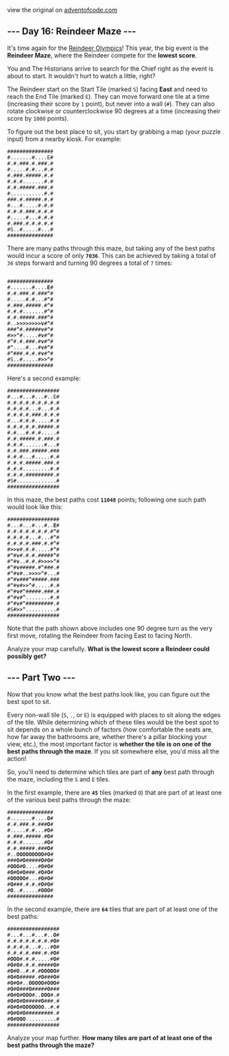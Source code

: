 view the original on <a href=https://adventofcode.com/2024/day/16>adventofcode.com</a>
<h2>--- Day 16: Reindeer Maze ---</h2><p>It's time again for the <a href="/2015/day/14">Reindeer Olympics</a>! This year, the big event is the <b>Reindeer Maze</b>, where the Reindeer compete for the <b><span title="I would say it's like Reindeer Golf, but knowing Reindeer, it's almost certainly nothing like Reindeer Golf.">lowest score</span></b>.</p>
<p>You and The Historians arrive to search for the Chief right as the event is about to start. It wouldn't hurt to watch a little, right?</p>
<p>The Reindeer start on the Start Tile (marked <code>S</code>) facing <b>East</b> and need to reach the End Tile (marked <code>E</code>). They can move forward one tile at a time (increasing their score by <code>1</code> point), but never into a wall (<code>#</code>). They can also rotate clockwise or counterclockwise 90 degrees at a time (increasing their score by <code>1000</code> points).</p>
<p>To figure out the best place to sit, you start by grabbing a map (your puzzle input) from a nearby kiosk. For example:</p>
<pre><code>###############
#.......#....E#
#.#.###.#.###.#
#.....#.#...#.#
#.###.#####.#.#
#.#.#.......#.#
#.#.#####.###.#
#...........#.#
###.#.#####.#.#
#...#.....#.#.#
#.#.#.###.#.#.#
#.....#...#.#.#
#.###.#.#.#.#.#
#S..#.....#...#
###############
</code></pre>
<p>There are many paths through this maze, but taking any of the best paths would incur a score of only <code><b>7036</b></code>. This can be achieved by taking a total of <code>36</code> steps forward and turning 90 degrees a total of <code>7</code> times:</p>
<pre><code>
###############
#.......#....<b>E</b>#
#.#.###.#.###<b>^</b>#
#.....#.#...#<b>^</b>#
#.###.#####.#<b>^</b>#
#.#.#.......#<b>^</b>#
#.#.#####.###<b>^</b>#
#..<b>&gt;</b><b>&gt;</b><b>&gt;</b><b>&gt;</b><b>&gt;</b><b>&gt;</b><b>&gt;</b><b>&gt;</b><b>v</b>#<b>^</b>#
###<b>^</b>#.#####<b>v</b>#<b>^</b>#
#<b>&gt;</b><b>&gt;</b><b>^</b>#.....#<b>v</b>#<b>^</b>#
#<b>^</b>#.#.###.#<b>v</b>#<b>^</b>#
#<b>^</b>....#...#<b>v</b>#<b>^</b>#
#<b>^</b>###.#.#.#<b>v</b>#<b>^</b>#
#S..#.....#<b>&gt;</b><b>&gt;</b><b>^</b>#
###############
</code></pre>
<p>Here's a second example:</p>
<pre><code>#################
#...#...#...#..E#
#.#.#.#.#.#.#.#.#
#.#.#.#...#...#.#
#.#.#.#.###.#.#.#
#...#.#.#.....#.#
#.#.#.#.#.#####.#
#.#...#.#.#.....#
#.#.#####.#.###.#
#.#.#.......#...#
#.#.###.#####.###
#.#.#...#.....#.#
#.#.#.#####.###.#
#.#.#.........#.#
#.#.#.#########.#
#S#.............#
#################
</code></pre>
<p>In this maze, the best paths cost <code><b>11048</b></code> points; following one such path would look like this:</p>
<pre><code>#################
#...#...#...#..<b>E</b>#
#.#.#.#.#.#.#.#<b>^</b>#
#.#.#.#...#...#<b>^</b>#
#.#.#.#.###.#.#<b>^</b>#
#<b>&gt;</b><b>&gt;</b><b>v</b>#.#.#.....#<b>^</b>#
#<b>^</b>#<b>v</b>#.#.#.#####<b>^</b>#
#<b>^</b>#<b>v</b>..#.#.#<b>&gt;</b><b>&gt;</b><b>&gt;</b><b>&gt;</b><b>^</b>#
#<b>^</b>#<b>v</b>#####.#<b>^</b>###.#
#<b>^</b>#<b>v</b>#..<b>&gt;</b><b>&gt;</b><b>&gt;</b><b>&gt;</b><b>^</b>#...#
#<b>^</b>#<b>v</b>###<b>^</b>#####.###
#<b>^</b>#<b>v</b>#<b>&gt;</b><b>&gt;</b><b>^</b>#.....#.#
#<b>^</b>#<b>v</b>#<b>^</b>#####.###.#
#<b>^</b>#<b>v</b>#<b>^</b>........#.#
#<b>^</b>#<b>v</b>#<b>^</b>#########.#
#S#<b>&gt;</b><b>&gt;</b><b>^</b>..........#
#################
</code></pre>
<p>Note that the path shown above includes one 90 degree turn as the very first move, rotating the Reindeer from facing East to facing North.</p>
<p>Analyze your map carefully. <b>What is the lowest score a Reindeer could possibly get?</b></p>
<h2 id="part2">--- Part Two ---</h2><p>Now that you know what the best paths look like, you can figure out the best spot to sit.</p>
<p>Every non-wall tile (<code>S</code>, <code>.</code>, or <code>E</code>) is equipped with places to sit along the edges of the tile. While determining which of these tiles would be the best spot to sit depends on a whole bunch of factors (how comfortable the seats are, how far away the bathrooms are, whether there's a pillar blocking your view, etc.), the most important factor is <b>whether the tile is on one of the best paths through the maze</b>. If you sit somewhere else, you'd miss all the action!</p>
<p>So, you'll need to determine which tiles are part of <b>any</b> best path through the maze, including the <code>S</code> and <code>E</code> tiles.</p>
<p>In the first example, there are <code><b>45</b></code> tiles (marked <code>O</code>) that are part of at least one of the various best paths through the maze:</p>
<pre><code>###############
#.......#....<b>O</b>#
#.#.###.#.###<b>O</b>#
#.....#.#...#<b>O</b>#
#.###.#####.#<b>O</b>#
#.#.#.......#<b>O</b>#
#.#.#####.###<b>O</b>#
#..<b>O</b><b>O</b><b>O</b><b>O</b><b>O</b><b>O</b><b>O</b><b>O</b><b>O</b>#<b>O</b>#
###<b>O</b>#<b>O</b>#####<b>O</b>#<b>O</b>#
#<b>O</b><b>O</b><b>O</b>#<b>O</b>....#<b>O</b>#<b>O</b>#
#<b>O</b>#<b>O</b>#<b>O</b>###.#<b>O</b>#<b>O</b>#
#<b>O</b><b>O</b><b>O</b><b>O</b><b>O</b>#...#<b>O</b>#<b>O</b>#
#<b>O</b>###.#.#.#<b>O</b>#<b>O</b>#
#<b>O</b>..#.....#<b>O</b><b>O</b><b>O</b>#
###############
</code></pre>
<p>In the second example, there are <code><b>64</b></code> tiles that are part of at least one of the best paths:</p>
<pre><code>#################
#...#...#...#..<b>O</b>#
#.#.#.#.#.#.#.#<b>O</b>#
#.#.#.#...#...#<b>O</b>#
#.#.#.#.###.#.#<b>O</b>#
#<b>O</b><b>O</b><b>O</b>#.#.#.....#<b>O</b>#
#<b>O</b>#<b>O</b>#.#.#.#####<b>O</b>#
#<b>O</b>#<b>O</b>..#.#.#<b>O</b><b>O</b><b>O</b><b>O</b><b>O</b>#
#<b>O</b>#<b>O</b>#####.#<b>O</b>###<b>O</b>#
#<b>O</b>#<b>O</b>#..<b>O</b><b>O</b><b>O</b><b>O</b><b>O</b>#<b>O</b><b>O</b><b>O</b>#
#<b>O</b>#<b>O</b>###<b>O</b>#####<b>O</b>###
#<b>O</b>#<b>O</b>#<b>O</b><b>O</b><b>O</b>#..<b>O</b><b>O</b><b>O</b>#.#
#<b>O</b>#<b>O</b>#<b>O</b>#####<b>O</b>###.#
#<b>O</b>#<b>O</b>#<b>O</b><b>O</b><b>O</b><b>O</b><b>O</b><b>O</b><b>O</b>..#.#
#<b>O</b>#<b>O</b>#<b>O</b>#########.#
#<b>O</b>#<b>O</b><b>O</b><b>O</b>..........#
#################
</code></pre>
<p>Analyze your map further. <b>How many tiles are part of at least one of the best paths through the maze?</b></p>

